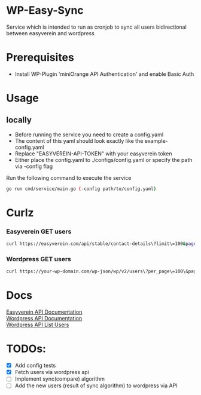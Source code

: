 # WP-Easy-Sync
Service which is intended to run as cronjob to sync all users bidirectional between easyverein and wordpress

# Prerequisites
- Install WP-Plugin 'miniOrange API Authentication' and enable Basic Auth

# Usage
## locally
- Before running the service you need to create a config.yaml  
- The content of this yaml should look exactly like the example-config.yaml  
- Replace "EASYVEREIN-API-TOKEN" with your easyverein token  
- Either place the config.yaml to ./configs/config.yaml or specify the path via -config flag

Run the following command to execute the service
```sh
go run cmd/service/main.go (-config path/to/config.yaml)
```

# Curlz
### Easyverein GET users
```sh
curl https://easyverein.com/api/stable/contact-details\?limit\=100&page=1 -H "Authorization: Token <TOKEN>"
```
### Wordpress GET users
```sh
curl https://your-wp-domain.com/wp-json/wp/v2/users\?per_page\=100\&page\=1\&context\=edit -H "Authorization:Basic base64encoded(username:password)"
```

# Docs
[Easyverein API Documentation](https://easyverein.com/api/documentation/)  
[Wordpress API Documentation](https://developer.wordpress.org/rest-api/)  
[Wordpress API List Users](https://developer.wordpress.org/rest-api/reference/users/#list-users)

# TODOs:
- [x] Add config tests
- [x] Fetch users via wordpress api
- [ ] Implement sync(compare) algorithm
- [ ] Add the new users (result of sync algorithm) to wordpress via API
